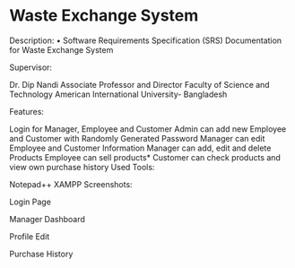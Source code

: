 # Waste Exchange System

Description:
• Software Requirements Specification (SRS) Documentation for	Waste Exchange System

Supervisor:

Dr. Dip Nandi
Associate Professor and Director
Faculty of Science and Technology
American International University- Bangladesh

Features:

Login for Manager, Employee and Customer
Admin can add new Employee and Customer with Randomly Generated Password
Manager can edit Employee and Customer Information
Manager can add, edit and delete Products
Employee can sell products*
Customer can check products and view own purchase history
Used Tools:

Notepad++
XAMPP
Screenshots:



Login Page



Manager Dashboard



Profile Edit



Purchase History

